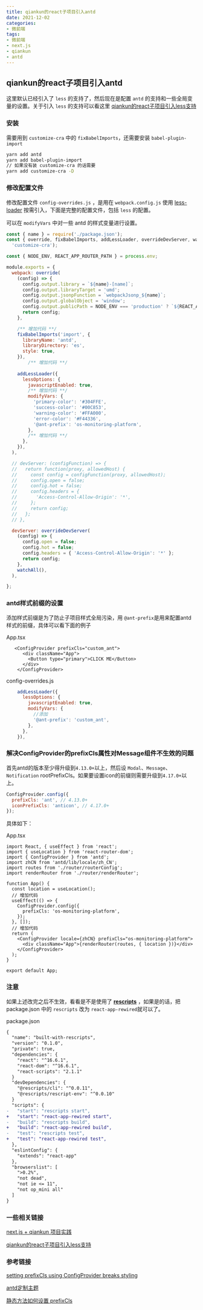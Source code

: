 ```yaml
---
title: qiankun的react子项目引入antd
date: 2021-12-02
categories:
- 微前端
tags:
- 微前端
- next.js
- qiankun
- antd
---
```




## qiankun的react子项目引入antd

这里默认已经引入了 `less` 的支持了，然后现在是配置 `antd` 的支持和一些全局变量的设置。关于引入 `less` 的支持可以看这里 [qiankun的react子项目引入less支持](https://xudany.github.io/%E5%BE%AE%E5%89%8D%E7%AB%AF/2021/12/01/qiankun%E7%9A%84react%E5%AD%90%E9%A1%B9%E7%9B%AE%E5%BC%95%E5%85%A5less%E6%94%AF%E6%8C%81/)

### 安装

需要用到 `customize-cra` 中的 `fixBabelImports`，还需要安装 `babel-plugin-import`

```bash
yarn add antd 
yarn add babel-plugin-import
// 如果没有装 customize-cra 的话需要
yarn add customize-cra -D
```



### 修改配置文件

修改配置文件 `config-overrides.js` ，是用在 `webpack.config.js` 使用 [less-loader](https://github.com/webpack-contrib/less-loader) 按需引入，下面是完整的配置文件，包括 `less` 的配置。

可以在 `modifyVars` 中对一些 antd 的样式变量进行设置。

```js
const { name } = require('./package.json');
const { override, fixBabelImports, addLessLoader, overrideDevServer, watchAll } = require(
  'customize-cra');

const { NODE_ENV, REACT_APP_ROUTER_PATH } = process.env;

module.exports = {
  webpack: override(
    (config) => {
      config.output.library = `${name}-[name]`;
      config.output.libraryTarget = 'umd';
      config.output.jsonpFunction = `webpackJsonp_${name}`;
      config.output.globalObject = 'window';
      config.output.publicPath = NODE_ENV === 'production' ? `${REACT_APP_ROUTER_PATH}/` : '';
      return config;
    },

    /** 增加代码 **/
    fixBabelImports('import', {
      libraryName: 'antd',
      libraryDirectory: 'es',
      style: true,
    }),
		/** 增加代码 **/
    
    addLessLoader({
      lessOptions: {
        javascriptEnabled: true,
        /** 增加代码 **/
        modifyVars: {
          'primary-color': '#304FFE',
          'success-color': '#00C853',
          'warning-color': '#FFA000',
          'error-color': '#F44336',
          '@ant-prefix': 'os-monitoring-platform',
        },
        /** 增加代码 **/
      },
    }),
  ),

  // devServer: (configFunction) => {
  //   return function(proxy, allowedHost) {
  //     const config = configFunction(proxy, allowedHost);
  //     config.open = false;
  //     config.hot = false;
  //     config.headers = {
  //       'Access-Control-Allow-Origin': '*',
  //     };
  //     return config;
  //   };
  // },

  devServer: overrideDevServer(
    (config) => {
      config.open = false;
      config.hot = false;
      config.headers = { 'Access-Control-Allow-Origin': '*' };
      return config;
    },
    watchAll(),
  ),

};

```



### antd样式前缀的设置

添加样式前缀是为了防止子项目样式全局污染，用 `@ant-prefix`是用来配置antd 样式的前缀，具体可以看下面的例子

App.tsx

```tsx
   <ConfigProvider prefixCls="custom_ant">
      <div className="App">
        <Button type="primary">CLICK ME</Button>
      </div>
    </ConfigProvider>
```

config-overrides.js

```js
    addLessLoader({
      lessOptions: {
        javascriptEnabled: true,
        modifyVars: {
          //添加
          '@ant-prefix': 'custom_ant',
        },
      },
    }),
```



### 解决ConfigProvider的prefixCls属性对Message组件不生效的问题

首先antd的版本至少得升级到`4.13.0+`以上，然后设 `Modal`、`Message`、`Notification` rootPrefixCls。如果要设置icon的前缀则需要升级到`4.17.0+`以上。

```js
ConfigProvider.config({
  prefixCls: 'ant', // 4.13.0+
  iconPrefixCls: 'anticon', // 4.17.0+
});
```

具体如下：

App.tsx

```tsx
import React, { useEffect } from 'react';
import { useLocation } from 'react-router-dom';
import { ConfigProvider } from 'antd';
import zhCN from 'antd/lib/locale/zh_CN';
import routes from './router/routerConfig';
import renderRouter from './router/renderRouter';

function App() {
  const location = useLocation();
  // 增加代码
  useEffect(() => {
    ConfigProvider.config({
      prefixCls: 'os-monitoring-platform',
    });
  }, []);
  // 增加代码
  return (
    <ConfigProvider locale={zhCN} prefixCls="os-monitoring-platform">
      <div className="App">{renderRouter(routes, { location })}</div>
    </ConfigProvider>
  );
}

export default App;

```





### **注意**

如果上述改完之后不生效，看看是不是使用了 **[rescripts](https://github.com/harrysolovay/rescripts)** ，如果是的话，把 package.json 中的 `rescripts` 改为 `react-app-rewired`就可以了。

package.json

```diff
{
  "name": "built-with-rescripts",
  "version": "0.1.0",
  "private": true,
  "dependencies": {
    "react": "^16.6.1",
    "react-dom": "^16.6.1",
    "react-scripts": "2.1.1"
  }
  "devDependencies": {
    "@rescripts/cli": "^0.0.11",
    "@rescripts/rescript-env": "^0.0.10"
  }
  "scripts": {
-   "start": "rescripts start",
+   "start": "react-app-rewired start",
-   "build": "rescripts build",
+   "build": "react-app-rewired build",
-   "test": "rescripts test",
+   "test": "react-app-rewired test",
  },
  "eslintConfig": {
    "extends": "react-app"
  },
  "browserslist": [
    ">0.2%",
    "not dead",
    "not ie <= 11",
    "not op_mini all"
  ]
}
```



### 一些相关链接

[next.js + qiankun 项目实践](https://xudany.github.io/%E5%BE%AE%E5%89%8D%E7%AB%AF/2021/10/19/next.js-+-qiankun-%E9%A1%B9%E7%9B%AE%E5%AE%9E%E8%B7%B5/)

[qiankun的react子项目引入less支持](https://xudany.github.io/%E5%BE%AE%E5%89%8D%E7%AB%AF/2021/12/01/qiankun%E7%9A%84react%E5%AD%90%E9%A1%B9%E7%9B%AE%E5%BC%95%E5%85%A5less%E6%94%AF%E6%8C%81/)



### 参考链接

[setting prefixCls using ConfigProvider breaks styling ](https://github.com/ant-design/ant-design/issues/27245)

[antd定制主题](https://ant.design/docs/react/customize-theme-cn)

[静态方法如何设置 prefixCls](https://ant.design/components/config-provider-cn/#ConfigProvider.config()-4.13.0+)